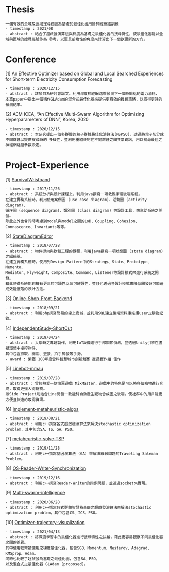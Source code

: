 # Thesis
```
一個有效的全域及區域搜尋經驗為基礎的最佳化器用於神經網路訓練
- timestamp : 2021/08
- abstract : 結合了超啟發演算法與梯度為基礎之最佳化器的搜尋特性，使最佳化器能以全域與區域的搜尋經驗作為 參考，以更具前瞻性的角度來計算出下一個欲更新的方向。
```


# Conference

[1] An Effective Optimizer based on Global and Local Searched Experiences for Short-term Electricity Consumption Forecasting
```
- timestamp : 2020/12/15
- abstract : 該項目為研討會論文。利用深度神經網路來預測下一個時間點的電力消耗，
本篇paper中提出一個稱作GLAdam的混合式最佳化器來提供更有效的搜尋策略，以取得更好的預測結果。
```

[2] ACM ICEA, “An Effective Multi-Swarm Algorithm for Optimizing Hyperparameters of DNN”, Korea, 2020
```
- timestamp : 2020/12/15
- abstract : 本研究提出一個多群體的粒子群體最佳化演算法(MSPSO)，透過將粒子切分成不同群體以提供搜尋時的 多樣性，並利用重組機制在不同群體之間共享資訊，用以搜尋最佳之神經網路超參數設定。
```

# Project-Experience

[1] [SurvivalWristband](https://github.com/bestvit999/SurvivalWristband)

```
- timestamp : 2017/11/26
- abstract : 系統分析與設計課程上，利用java撰寫一項救難手環後端系統。
在建立實務系統時，利用使用案例圖 (use case diagram)、活動圖 (activity diagram)、
循序圖 (sequence diagram)、類別圖 (class diagram) 等設計工具，來幫助系統之開發。
除此之外也會同時考慮到model與model之間的LoD、Coupling、Cohesion、Connascence、Invariants等等。
```

[2] [StateDiagramEditor](https://github.com/bestvit999/StateDiagramEditor)
```
- timestamp : 2018/07/28
- abstract : 物件導向與軟體工程的課程，利用java撰寫一項狀態圖 (state diagram) 之編輯器。
在建立實務系統時，使用到Design Pattern中的Strategy、State、Prototype、Memento、
Mediator、Flyweight、Composite、Command、Listener等設計模式來進行系統之開發。
藉此使得系統能夠擁有更高的可讀性以及可維護性，並且也透過各設計模式來降低開發時可能造成效能低落的設計方法。
```

[3] [Online-Shop-Front-Backend](https://github.com/bestvit999/Online-Shop-Front-Backend)
```
- timestamp : 2018/09/21
- abstract : 利用php撰寫簡易的線上商城，並利用SQL建立後端資料庫維護user之購物紀錄。
```

[4] [IndependentStudy-ShortCut](https://github.com/bestvit999/IndependentStudy-ShortCut)
```
- timestamp : 2019/04/24
- abstract : 大學時之專題製作，利用IoT設備進行手部關節偵測，並透過Unity引擎在虛擬環境中操控物件，
其中包含抓取、開關、丟接、拍手觸發等手勢。
- award : 榮獲 108年度雲科智慧城市創新競賽 產品實作組 佳作
```

[5] [Linebot-mmau](https://github.com/bestvit999/linebot-mmau)
```
- timestamp : 2019/07/28
- abstract : 曾經熱愛一款懷舊遊戲 MixMaster，遊戲中的特色是可以將各個寵物進行合成，取得更強大得寵物。
該Side Project則結合Line開發一款能夠自動產生寵物合成圖之後端，使社群中的用戶能更方便且快速的取得資訊。
```

[6] [Implement-metaheuristic-algos](https://github.com/bestvit999/Implement-metaheuristic-algos)
```
- timestamp : 2019/08/21
- abstract : 利用c++撰寫各式超啟發演算法來解決stochastic optimization problem，其中包含SA、TS、GA、PSO。
```

[7] [metaheuristic-solve-TSP](https://github.com/bestvit999/metaheuristic-solve-TSP)
```
- timestamp : 2019/11/28
- abstract : 利用c++撰寫基因演算法 (GA) 來解決離散問題的Traveling Saleman Problem。
```

[8] [OS-Reader-Writer-Synchronization](https://github.com/bestvit999/OS-Reader-Writer-Synchronization)
```
- timestamp : 2019/12/16
- abstract : 利用c++撰寫Reader-Writer的同步問題，並透過socket來實現。
```

[9] [Multi-swarm-intelligence](https://github.com/bestvit999/Multi-swarm-intelligence)
```
- timestamp : 2020/06/28
- abstract : 利用c++撰寫各式群體智慧為基礎之超啟發演算法來解決stochastic optimization problem，其中包含CS、ICS、PSO。
```

[10] [Optimizer-trajectory-visualization](https://github.com/bestvit999/Optimizer-trajectory-visualization)
```
- timestamp : 2021/04/13
- abstract : 將深度學習中的最佳化器進行搜尋特性之描繪，藉此更容易觀察不同最佳化器之間的差異。
其中使用較常被使用之梯度最佳化器，包含SGD、Momentum、Nesterov、Adagrad、RMSprop、Adam。
同時也比較了超啟發為基礎之最佳化器，包含SA、PSO。
以及混合式之最佳化器 GLAdam (proposed)。
```
